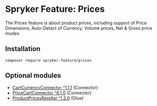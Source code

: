 # Spryker Feature: Prices

The Prices feature is about product prices, including support of Price Dimensions, Auto-Detect of Currency, Volume prices, Net & Gross price modes

## Installation

```
composer require spryker-feature/prices
```

## Optional modules
- [CartCurrencyConnector ^1.1.1](https://github.com/spryker/cart-currency-connector) (Connector)
- [PriceCartConnector ^6.1.0](https://github.com/spryker/price-cart-connector) (Connector)
- [ProductPricesRestApi ^1.2.0](https://github.com/spryker/product-prices-rest-api) (Glue)
